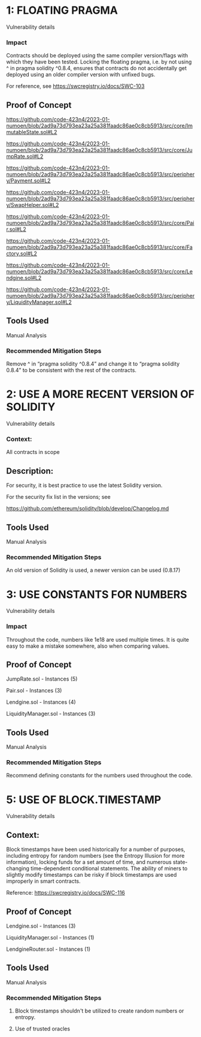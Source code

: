 # 1: FLOATING PRAGMA

Vulnerability details

### Impact

Contracts should be deployed using the same compiler version/flags with which they have been tested. Locking the floating pragma, i.e. by not using ^ in pragma solidity ^0.8.4, ensures that contracts do not accidentally get deployed using an older compiler version with unfixed bugs.

For reference, see https://swcregistry.io/docs/SWC-103

## Proof of Concept

https://github.com/code-423n4/2023-01-numoen/blob/2ad9a73d793ea23a25a381faadc86ae0c8cb5913/src/core/ImmutableState.sol#L2 

https://github.com/code-423n4/2023-01-numoen/blob/2ad9a73d793ea23a25a381faadc86ae0c8cb5913/src/core/JumpRate.sol#L2 

https://github.com/code-423n4/2023-01-numoen/blob/2ad9a73d793ea23a25a381faadc86ae0c8cb5913/src/periphery/Payment.sol#L2 

https://github.com/code-423n4/2023-01-numoen/blob/2ad9a73d793ea23a25a381faadc86ae0c8cb5913/src/periphery/SwapHelper.sol#L2 

https://github.com/code-423n4/2023-01-numoen/blob/2ad9a73d793ea23a25a381faadc86ae0c8cb5913/src/core/Pair.sol#L2 

https://github.com/code-423n4/2023-01-numoen/blob/2ad9a73d793ea23a25a381faadc86ae0c8cb5913/src/core/Factory.sol#L2 

https://github.com/code-423n4/2023-01-numoen/blob/2ad9a73d793ea23a25a381faadc86ae0c8cb5913/src/core/Lendgine.sol#L2 

https://github.com/code-423n4/2023-01-numoen/blob/2ad9a73d793ea23a25a381faadc86ae0c8cb5913/src/periphery/LiquidityManager.sol#L2 

## Tools Used

Manual Analysis

### Recommended Mitigation Steps

Remove ^ in “pragma solidity ^0.8.4” and change it to “pragma solidity 0.8.4” to be consistent with the rest of the contracts.

# 2: USE A MORE RECENT VERSION OF SOLIDITY 

Vulnerability details

### Context:

All contracts in scope

## Description:

For security, it is best practice to use the latest Solidity version.

For the security fix list in the versions; see 

https://github.com/ethereum/solidity/blob/develop/Changelog.md

## Tools Used

Manual Analysis

### Recommended Mitigation Steps

An old version of Solidity is used, a newer version can be used (0.8.17)


# 3: USE CONSTANTS FOR NUMBERS

Vulnerability details

### Impact

Throughout the code, numbers like 1e18  are used multiple times. It is quite easy to make a mistake somewhere, also when comparing values.

## Proof of Concept

JumpRate.sol - Instances (5)

Pair.sol - Instances (3)

Lendgine.sol - Instances (4)

LiquidityManager.sol - Instances (3)

## Tools Used

Manual Analysis

### Recommended Mitigation Steps

Recommend defining constants for the numbers used throughout the code.


# 5: USE OF BLOCK.TIMESTAMP

Vulnerability details

## Context:

Block timestamps have been used historically for a number of purposes, including entropy for random numbers (see the Entropy Illusion for more information), locking funds for a set amount of time, and numerous state-changing time-dependent conditional statements. The ability of miners to slightly modify timestamps can be risky if block timestamps are used improperly in smart contracts.

Reference: https://swcregistry.io/docs/SWC-116 

## Proof of Concept

Lendgine.sol - Instances (3)

LiquidityManager.sol - Instances (1)

LendgineRouter.sol - Instances (1)

## Tools Used

Manual Analysis

### Recommended Mitigation Steps

1. Block timestamps shouldn't be utilized to create random numbers or entropy.

2. Use of trusted oracles
